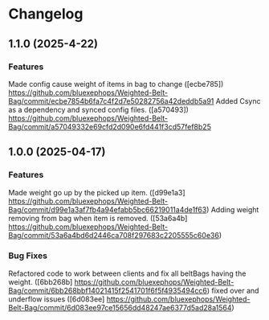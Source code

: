 # Changelog

## 1.1.0 (2025-4-22)

### Features

Made config cause weight of items in bag to change ([ecbe785]) https://github.com/bluexephops/Weighted-Belt-Bag/commit/ecbe7854b6fa7c4f2d7e50282756a42deddb5a91
Added Csync as a dependency and synced config files. ([a570493]) https://github.com/bluexephops/Weighted-Belt-Bag/commit/a57049332e69cfd2d090e6fd441f3cd57fef8b25 




## 1.0.0 (2025-04-17)


### Features

Made weight go up by the picked up item. ([d99e1a3] https://github.com/bluexephops/Weighted-Belt-Bag/commit/d99e1a3af7fb4a94efabb5bc66219011a4de1f63)
Adding weight removing from bag when item is removed. ([53a6a4b] https://github.com/bluexephops/Weighted-Belt-Bag/commit/53a6a4bd6d2446ca708f297683c2205555c60e36)

### Bug Fixes
Refactored code to work between clients and fix all beltBags having the weight. ([6bb268b] https://github.com/bluexephops/Weighted-Belt-Bag/commit/6bb268bbf14021415f2541701f6f5f4935494cc6)
fixed over and underflow issues ([6d083ee] https://github.com/bluexephops/Weighted-Belt-Bag/commit/6d083ee97ce15656dd48247ae6377d5ad28a1564)
